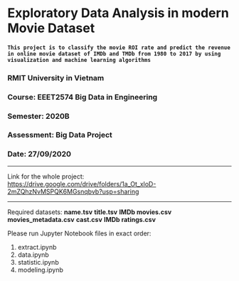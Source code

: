 # Exploratory Data Analysis in modern Movie Dataset

#### `This project is to classify the movie ROI rate and predict the revenue in online movie dataset of IMDb and TMDb from 1980 to 2017 by using visualization and machine learning algorithms`

### RMIT University in Vietnam
### Course: EEET2574 Big Data in Engineering
### Semester: 2020B
### Assessment: Big Data Project
### Date: 27/09/2020


***
Link for the whole project:
https://drive.google.com/drive/folders/1a_Ot_xloD-2mZQhzNvMSPQK6MGsnqbvb?usp=sharing
***

Required datasets:
**name.tsv**
**title.tsv**
**IMDb movies.csv** 
**movies_metadata.csv**
**cast.csv**
**IMDb ratings.csv**

Please run Jupyter Notebook files in exact order:
1. extract.ipynb
2. data.ipynb
3. statistic.ipynb
4. modeling.ipynb

